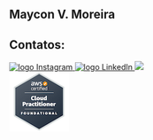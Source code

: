 ## Maycon V. Moreira



## Contatos:

<a href="https://www.instagram.com/mayconvm2/">
  <img alt="logo Instagram" src="https://img.shields.io/badge/Instagram-%23E4405F.svg?style=for-the-badge&logo=Instagram&logoColor=white&color=blue"/>
</a> 
<a href="https://www.linkedin.com/in/mayconvm">
  <img alt="logo LinkedIn" src="https://img.shields.io/badge/LinkedIn-%23E4405F.svg?style=for-the-badge&logo=linkedin&logoColor=white&color=blue"/>
</a> 


<!--- 
<a href="https://dev.to/mayconvm">
  <img alt="Dev Community" src="https://img.shields.io/badge/Dev Community-%23E4405F.svg?style=for-the-badge&logo=dev.to&logoColor=white&color=black"/>
</a>

<a href="https://g.dev/mayconvm">
  <img alt="Google for Developers" src="https://img.shields.io/badge/Google for Developers-%23E4405F.svg?style=for-the-badge&logo=google&logoColor=white&color=blue"/>
</a> 
-->

<a href="mailto:mayconvm@gmail.com">
  <img src="https://img.shields.io/static/v1?label=E-mail&message=mayconvm@gmail.com&logo=mail&logoColor=white&color=blue&style=for-the-badge"/>
</a>

<br>

<a href="https://www.credly.com/badges/9e52d210-a260-439b-b9c4-516fc34b4c19">
  <img src="./aws-certified-cloud-practitioner.png" alt="aws-certified-cloud-practitioner"/>
</a>


<!--
**mayconvm/mayconvm** is a ✨ _special_ ✨ repository because its `README.md` (this file) appears on your GitHub profile.

Here are some ideas to get you started:

- 🔭 I’m currently working on ...
- 🌱 I’m currently learning ...
- 👯 I’m looking to collaborate on ...
- 🤔 I’m looking for help with ...
- 💬 Ask me about ...
- 📫 How to reach me: ...
- 😄 Pronouns: ...
- ⚡ Fun fact: ...
-->
